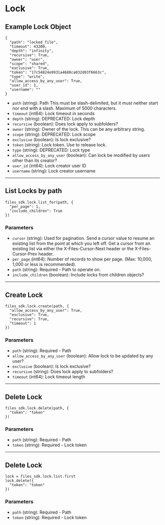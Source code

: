 # Lock

## Example Lock Object

```
{
  "path": "locked_file",
  "timeout": 43200,
  "depth": "infinity",
  "recursive": True,
  "owner": "user",
  "scope": "shared",
  "exclusive": True,
  "token": "17c54824e9931a4688ca032d03f6663c",
  "type": "write",
  "allow_access_by_any_user": True,
  "user_id": 1,
  "username": ""
}
```

* `path` (string): Path This must be slash-delimited, but it must neither start nor end with a slash. Maximum of 5000 characters.
* `timeout` (int64): Lock timeout in seconds
* `depth` (string): DEPRECATED: Lock depth
* `recursive` (boolean): Does lock apply to subfolders?
* `owner` (string): Owner of the lock.  This can be any arbitrary string.
* `scope` (string): DEPRECATED: Lock scope
* `exclusive` (boolean): Is lock exclusive?
* `token` (string): Lock token.  Use to release lock.
* `type` (string): DEPRECATED: Lock type
* `allow_access_by_any_user` (boolean): Can lock be modified by users other than its creator?
* `user_id` (int64): Lock creator user ID
* `username` (string): Lock creator username


---

## List Locks by path

```
files_sdk.lock.list_for(path, {
  "per_page": 1,
  "include_children": True
})
```

### Parameters

* `cursor` (string): Used for pagination.  Send a cursor value to resume an existing list from the point at which you left off.  Get a cursor from an existing list via either the X-Files-Cursor-Next header or the X-Files-Cursor-Prev header.
* `per_page` (int64): Number of records to show per page.  (Max: 10,000, 1,000 or less is recommended).
* `path` (string): Required - Path to operate on.
* `include_children` (boolean): Include locks from children objects?


---

## Create Lock

```
files_sdk.lock.create(path, {
  "allow_access_by_any_user": True,
  "exclusive": True,
  "recursive": True,
  "timeout": 1
})
```

### Parameters

* `path` (string): Required - Path
* `allow_access_by_any_user` (boolean): Allow lock to be updated by any user?
* `exclusive` (boolean): Is lock exclusive?
* `recursive` (string): Does lock apply to subfolders?
* `timeout` (int64): Lock timeout length


---

## Delete Lock

```
files_sdk.lock.delete(path, {
  "token": "token"
})
```

### Parameters

* `path` (string): Required - Path
* `token` (string): Required - Lock token


---

## Delete Lock

```
lock = files_sdk.lock.list.first
lock.delete({
  "token": "token"
})
```

### Parameters

* `path` (string): Required - Path
* `token` (string): Required - Lock token
